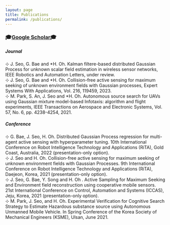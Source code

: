```yaml
---
layout: page
title: Publications
permalink: /publications/
---
```


### 🎓[Google Scholar](https://scholar.google.com/citations?user=1XgZM2AAAAAJ&hl=ko)🎓

##### Journal
  ⊹ J. Seo, G. Bae and *H. Oh. Kalman filtere-based distributed Gaussian Process for unknown scalar field estimation in wireless sensor networks, IEEE Robotics and Automation Letters, under review. <br>
  ⊹ J. Seo, G. Bae and *H. Oh. Collision-free active sensing for maximum seeking of unknown environment fields with Gaussian processes, Expert Systems With Applications, Vol. 216, 119459, 2023. <br>
  ⊹ M. Park, S. An, J. Seo and *H. Oh. Autonomous source search for UAVs using Gaussian mixture model-based Infotaxis: algorithm and flight experiments, IEEE Transactions on Aerospace and Electronic Systems, Vol. 57, No. 6, pp. 4238-4254, 2021.
  
##### Conference
  ⊹ G. Bae, J. Seo, H. Oh. Distributed Gaussian Process regression for multi-agent active sensing with hyperparameter tuning. 10th International Conference on Robot Intelligence Technology and Applications (RiTA), Gold Coast, Australia, 2022 (presentation-only option). <br>
  ⊹ J. Seo and H. Oh. Collision-free active sensing for maximum seeking of unknown environment fields with Gaussian Processes. 9th International Conference on Robot Intelligence Technology and Applications (RiTA), Daejeon, Korea, 2021 (presentation-only option). <br>
  ⊹ J. Seo, G. Bae,  Y. Song and H. Oh . Active Sampling for Maximum Seeking and Environment field reconstruction using cooperative mobile sensors. 21st International Conference on Control, Automation and Systems (ICCAS), Jeju, Korea, 2021 (presentation-only option). <br>
  ⊹ M. Park, J. Seo, and H. Oh. Experimental Verification for Cognitive Search Strategy to Estimate Hazardous substance source using Autonomous Unmanned Mobile Vehicle. In Spring Conference of the Korea Society of Mechanical Engineers (KSME), Ulsan, June 2021.

[jekyll-organization]: https://github.com/jekyll


